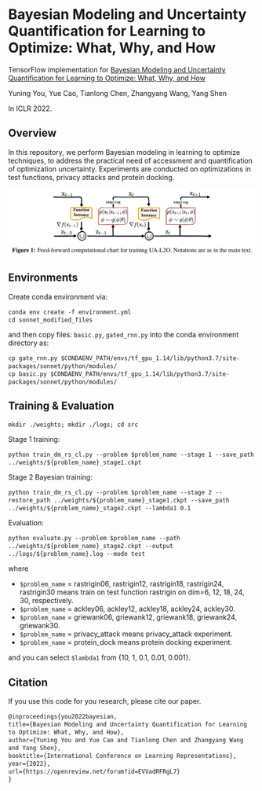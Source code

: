 # Bayesian Modeling and Uncertainty Quantification for Learning to Optimize: What, Why, and How

TensorFlow implementation for [Bayesian Modeling and Uncertainty Quantification for Learning to Optimize: What, Why, and How](https://openreview.net/forum?id=EVVadRFRgL7)

Yuning You, Yue Cao, Tianlong Chen, Zhangyang Wang, Yang Shen

In ICLR 2022.

## Overview

In this repository, we perform Bayesian modeling in learning to optimize techniques, to address the practical need of accessment and quantification of optimization uncertainty.
Experiments are conducted on optimizations in test functions, privacy attacks and protein docking.

![](./ual2o.png)


## Environments
Create conda environment via:
```
conda env create -f environment.yml
cd sonnet_modified_files
```
and then copy files: ```basic.py```, ```gated_rnn.py``` into the conda environment directory as:
```
cp gate_rnn.py $CONDAENV_PATH/envs/tf_gpu_1.14/lib/python3.7/site-packages/sonnet/python/modules/
cp basic.py $CONDAENV_PATH/envs/tf_gpu_1.14/lib/python3.7/site-packages/sonnet/python/modules/
```

## Training & Evaluation
```
mkdir ./weights; mkdir ./logs; cd src
```
Stage 1 training:
```
python train_dm_rs_cl.py --problem $problem_name --stage 1 --save_path ../weights/${problem_name}_stage1.ckpt
```

Stage 2 Bayesian training:
```
python train_dm_rs_cl.py --problem $problem_name --stage 2 --restore_path ../weights/${problem_name}_stage1.ckpt --save_path ../weights/${problem_name}_stage2.ckpt --lambda1 0.1
```

Evaluation:
```
python evaluate.py --problem $problem_name --path ../weights/${problem_name}_stage2.ckpt --output ../logs/${problem_name}.log --mode test
```
where
* ```$problem_name``` = rastrigin06, rastrigin12, rastrigin18, rastrigin24, rastrigin30 means train on test function rastrigin on dim=6, 12, 18, 24, 30, respectively.
* ```$problem_name``` = ackley06, ackley12, ackley18, ackley24, ackley30.
* ```$problem_name``` = griewank06, griewank12, griewank18, griewank24, griewank30.
* ```$problem_name``` = privacy_attack means privacy_attack experiment.
* ```$problem_name``` = protein_dock means protein docking experiment.

and you can select ```$lambda1``` from {10, 1, 0.1, 0.01, 0.001}.



## Citation

If you use this code for you research, please cite our paper.
```
@inproceedings{you2022bayesian,
title={Bayesian Modeling and Uncertainty Quantification for Learning to Optimize: What, Why, and How},
author={Yuning You and Yue Cao and Tianlong Chen and Zhangyang Wang and Yang Shen},
booktitle={International Conference on Learning Representations},
year={2022},
url={https://openreview.net/forum?id=EVVadRFRgL7}
}
```


